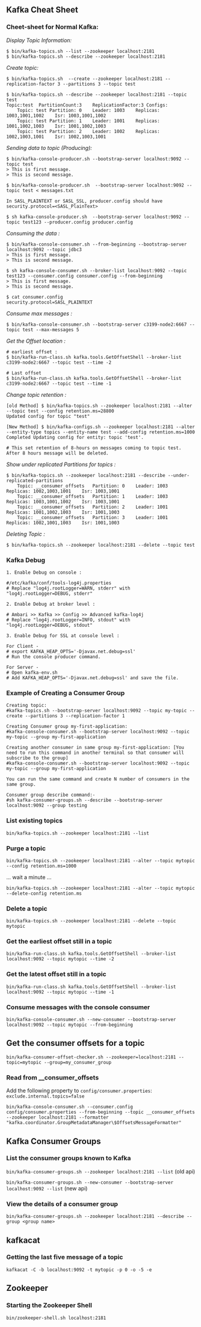 Kafka Cheat Sheet
-

### Cheet-sheet for Normal Kafka:

*Display Topic Information:*
```
$ bin/kafka-topics.sh --list --zookeeper localhost:2181
$ bin/kafka-topics.sh --describe --zookeeper localhost:2181
```

*Create topic:*
```
$ bin/kafka-topics.sh  --create --zookeeper localhost:2181 --replication-factor 3 --partitions 3 --topic test

$ bin/kafka-topics.sh --describe --zookeeper localhost:2181 --topic test
Topic:test	PartitionCount:3	ReplicationFactor:3	Configs:
	Topic: test	Partition: 0	Leader: 1003	Replicas: 1003,1001,1002	Isr: 1003,1001,1002
	Topic: test	Partition: 1	Leader: 1001	Replicas: 1001,1002,1003	Isr: 1001,1002,1003
	Topic: test	Partition: 2	Leader: 1002	Replicas: 1002,1003,1001	Isr: 1002,1003,1001
```
*Sending data to topic (Producing):*
```
$ bin/kafka-console-producer.sh --bootstrap-server localhost:9092 --topic test
> This is first message.
> This is second message.

$ bin/kafka-console-producer.sh  --bootstrap-server localhost:9092 --topic test < messages.txt 

In SASL_PLAINTEXT or SASL_SSL, producer.config should have security.protocol=<SASL_PlainText>

$ sh kafka-console-producer.sh  --bootstrap-server localhost:9092 --topic test123 --producer.config producer.config 

```

*Consuming the data :* 
```
$ bin/kafka-console-consumer.sh --from-beginning --bootstrap-server localhost:9092 --topic jdbc3
> This is first message.
> This is second message.

$ sh kafka-console-consumer.sh --broker-list localhost:9092 --topic test123 --consumer.config consumer.config --from-beginning
> This is first message.
> This is second message.

$ cat consumer.config
security.protocol=SASL_PLAINTEXT
```

*Consume max messages :*
```
$ bin/kafka-console-consumer.sh --bootstrap-server c3199-node2:6667 --topic test --max-messages 5
```

*Get the Offset location :*
```
# earliest offset :
$ bin/kafka-run-class.sh kafka.tools.GetOffsetShell --broker-list c3199-node2:6667 --topic test --time -2

# Last offset
$ bin/kafka-run-class.sh kafka.tools.GetOffsetShell --broker-list c3199-node2:6667 --topic test --time -1
```

*Change topic retention :*
```
[old Method] $ bin/kafka-topics.sh --zookeeper localhost:2181 --alter --topic test --config retention.ms=28800
Updated config for topic "test"

[New Method] $ bin/kafka-configs.sh --zookeeper localhost:2181 --alter  --entity-type topics --entity-name test --add-config retention.ms=1000 
Completed Updating config for entity: topic 'test'.

# This set retention of 8-hours on messages coming to topic test. After 8 hours message will be deleted.
```

*Show under replicated Partitions for topics :*
```
$ bin/kafka-topics.sh --zookeeper localhost:2181 --describe --under-replicated-partitions
	Topic: __consumer_offsets	Partition: 0	Leader: 1003	Replicas: 1002,1003,1001	Isr: 1003,1001
	Topic: __consumer_offsets	Partition: 1	Leader: 1003	Replicas: 1003,1001,1002	Isr: 1003,1001
	Topic: __consumer_offsets	Partition: 2	Leader: 1001	Replicas: 1001,1002,1003	Isr: 1001,1003
	Topic: __consumer_offsets	Partition: 3	Leader: 1001	Replicas: 1002,1001,1003	Isr: 1001,1003
```

*Deleting Topic :*
```
$ bin/kafka-topics.sh --zookeeper localhost:2181 --delete --topic test
```

### Kafka Debug

```
1. Enable Debug on console :

#/etc/kafka/conf/tools-log4j.properties 
# Replace "log4j.rootLogger=WARN, stderr" with "log4j.rootLogger=DEBUG, stderr"

2. Enable Debug at broker level :

# Ambari >> Kafka >> Config >> Advanced kafka-log4j
# Replace "log4j.rootLogger=INFO, stdout" with "log4j.rootLogger=DEBUG, stdout"

3. Enable Debug for SSL at console level :

For Client -
# export KAFKA_HEAP_OPTS='-Djavax.net.debug=ssl'
# Run the console producer command.

For Server -
# Open kafka-env.sh
# Add KAFKA_HEAP_OPTS='-Djavax.net.debug=ssl' and save the file.

```

### Example of Creating a Consumer Group

```
Creating topic:
#kafka-topics.sh --bootstrap-server localhost:9092 --topic my-topic --create --partitions 3 --replication-factor 1

Creating Consumer group my-first-application:
#kafka-console-consumer.sh --bootstrap-server localhost:9092 --topic my-topic --group my-first-application

Creating another consumer in same group my-first-application: [You need to run this command in another terminal so that consumer will subscribe to the group]
#kafka-console-consumer.sh --bootstrap-server localhost:9092 --topic my-topic --group my-first-application

You can run the same command and create N number of consumers in the same group.

Consumer group describe command:-
#sh kafka-consumer-groups.sh --describe --bootstrap-server localhost:9092 --group testing

```

### List existing topics
 `bin/kafka-topics.sh --zookeeper localhost:2181 --list`

### Purge a topic
 `bin/kafka-topics.sh --zookeeper localhost:2181 --alter --topic mytopic --config retention.ms=1000`
 
... wait a minute ...

 `bin/kafka-topics.sh --zookeeper localhost:2181 --alter --topic mytopic --delete-config retention.ms`
 
### Delete a topic
 `bin/kafka-topics.sh --zookeeper localhost:2181 --delete --topic mytopic`

### Get the earliest offset still in a topic
`bin/kafka-run-class.sh kafka.tools.GetOffsetShell --broker-list localhost:9092 --topic mytopic --time -2`

### Get the latest offset still in a topic
`bin/kafka-run-class.sh kafka.tools.GetOffsetShell --broker-list localhost:9092 --topic mytopic --time -1`

### Consume messages with the console consumer
`bin/kafka-console-consumer.sh --new-consumer --bootstrap-server localhost:9092 --topic mytopic --from-beginning`

## Get the consumer offsets for a topic
`bin/kafka-consumer-offset-checker.sh --zookeeper=localhost:2181 --topic=mytopic --group=my_consumer_group`

### Read from __consumer_offsets

Add the following property to `config/consumer.properties`:
`exclude.internal.topics=false`

`bin/kafka-console-consumer.sh --consumer.config config/consumer.properties --from-beginning --topic __consumer_offsets --zookeeper localhost:2181 --formatter "kafka.coordinator.GroupMetadataManager\$OffsetsMessageFormatter"`

## Kafka Consumer Groups

### List the consumer groups known to Kafka
`bin/kafka-consumer-groups.sh --zookeeper localhost:2181 --list`  (old api)

`bin/kafka-consumer-groups.sh --new-consumer --bootstrap-server localhost:9092 --list` (new api)

### View the details of a consumer group 
`bin/kafka-consumer-groups.sh --zookeeper localhost:2181 --describe --group <group name>`

## kafkacat

### Getting the last five message of a topic
`kafkacat -C -b localhost:9092 -t mytopic -p 0 -o -5 -e`

## Zookeeper

### Starting the Zookeeper Shell

`bin/zookeeper-shell.sh localhost:2181`
